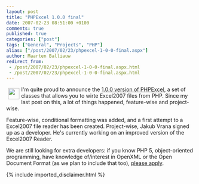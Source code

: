 ```yaml
---
layout: post
title: "PHPExcel 1.0.0 final"
date: 2007-02-23 08:51:00 +0100
comments: true
published: true
categories: ["post"]
tags: ["General", "Projects", "PHP"]
alias: ["/post/2007/02/23/phpexcel-1-0-0-final.aspx"]
author: Maarten Balliauw
redirect_from:
 - /post/2007/02/23/phpexcel-1-0-0-final.aspx.html
 - /post/2007/02/23/phpexcel-1-0-0-final.aspx.html
---
```

<p><a href="/images/WindowsLiveWriter/PHPExcel1.0.0final_A301/office2007_logo%5B1%5D.gif" mce_href="/images/WindowsLiveWriter/PHPExcel1.0.0final_A301/office2007_logo%5B1%5D.gif" atomicselection="true"><img src="/images/WindowsLiveWriter/PHPExcel1.0.0final_A301/office2007_logo_thumb%5B1%5D.gif" style="margin: 5px;" mce_src="/images/WindowsLiveWriter/PHPExcel1.0.0final_A301/office2007_logo_thumb%5B1%5D.gif" align="left" border="0" height="30" width="30"></a> I'm quite proud to announce the <a href="http://www.codeplex.com/PHPExcel" mce_href="http://www.codeplex.com/PHPExcel">1.0.0 version of PHPExcel</a>, a set of classes that allows you to wirte Excel2007 files from PHP. Since my last post on this, a lot of things happened, feature-wise and project-wise. </p><p>Feature-wise, conditional formatting was added, and a first attempt to a Excel2007 file reader has been created. Project-wise, Jakub Vrana signed up as a developer. He's currently working on an improved version of the Excel2007 Reader. </p><p>We are still looking for extra developers: if you know PHP 5, object-oriented programming, have knowledge of/interest in OpenXML or the Open Document Format (as we plan to include that too), <a href="http://www.codeplex.com/PHPExcel" mce_href="http://www.codeplex.com/PHPExcel">please apply</a>. </p>
{% include imported_disclaimer.html %}
